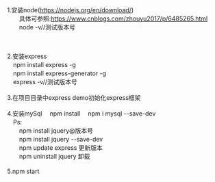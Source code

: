 1.安装node(https://nodejs.org/en/download/)<br />
  &#x3000;&#x3000;具体可参照:https://www.cnblogs.com/zhouyu2017/p/6485265.html<br />
  &#x3000;&#x3000;node -v//测试版本号

<br />
<br />
2.安装express<br />
  &#x3000;npm install express -g<br />
  &#x3000;npm install express-generator -g<br />
  &#x3000;express -v//测试版本号
  
<br />
<br />
3.在项目目录中express demo初始化express框架

<br />
<br />
4.安装mySql
  &#x3000;npm install
  &#x3000;npm i mysql --save-dev
<br />
&#x3000;Ps: <br />
  &#x3000;&#x3000;npm install jquery@版本号<br />
  &#x3000;&#x3000;npm install jquery --save-dev<br />
  &#x3000;&#x3000;npm update express 更新版本<br />
  &#x3000;&#x3000;npm uninstall jquery 卸载

<br />
<br />
5.npm start
